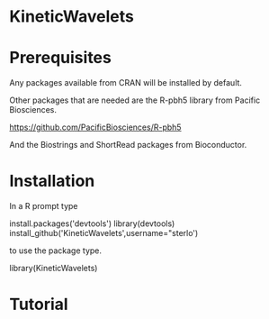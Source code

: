 KineticWavelets
===============

Prerequisites
==============

Any packages available from CRAN will be installed by default. 

Other packages that are needed are the R-pbh5 library from Pacific Biosciences.

https://github.com/PacificBiosciences/R-pbh5

And the Biostrings and ShortRead packages from Bioconductor.

Installation
============

In a R prompt type

install.packages('devtools')
library(devtools)
install_github('KineticWavelets',username="sterlo')

to use the package type.

library(KineticWavelets)

Tutorial
========


